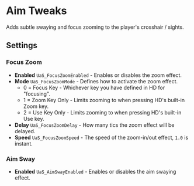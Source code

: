 # Aim Tweaks

Adds subtle swaying and focus zooming to the player's crosshair / sights.

## Settings

### Focus Zoom
* **Enabled** `UaS_FocusZoomEnabled` - Enables or disables the zoom effect.
* **Mode** `UaS_FocusZoomMode` - Defines how to activate the zoom effect.
  * 0 = Focus Key - Whichever key you have defined in HD for "focusing".
  * 1 = Zoom Key Only - Limits zooming to when pressing HD's built-in Zoom key.
  * 2 = Use Key Only - Limits zooming to when pressing HD's built-in Use key.
* **Delay** `UaS_FocusZoomDelay` - How many tics the zoom effect will be delayed.
* **Speed** `UaS_FocusZoomSpeed` - The speed of the zoom-in/out effect, `1.0` is instant.

### Aim Sway
* **Enabled** `UaS_AimSwayEnabled` - Enables or disables the aim swaying effect.
